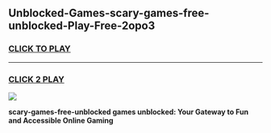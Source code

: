 
## Unblocked-Games-scary-games-free-unblocked-Play-Free-2opo3
<h3>
<a href="https://premium76.site?title=scary-games-free-unblocked&ref=20A">CLICK TO PLAY</a></h3>
<hr>

<h3>
<a href="https://premium76.site?title=scary-games-free-unblocked&ref=20A">CLICK 2 PLAY</a>
  
</h3>

<a href="https://premium76.site?title=scary-games-free-unblocked&ref=20A"><img src="https://clearcache.store/games.png"></a>


**scary-games-free-unblocked games unblocked: Your Gateway to Fun and Accessible Online Gaming**
